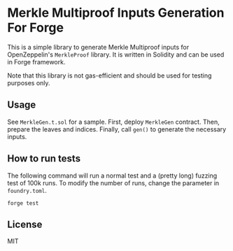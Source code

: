 # Merkle Multiproof Inputs Generation For Forge

This is a simple library to generate Merkle Multiproof inputs for OpenZeppelin's `MerkleProof` library. It is written in Solidity and can be used in Forge framework.

Note that this library is not gas-efficient and should be used for testing purposes only.

## Usage

See `MerkleGen.t.sol` for a sample. First, deploy `MerkleGen` contract. Then, prepare the leaves and indices. Finally, call `gen()` to generate the necessary inputs.

## How to run tests

The following command will run a normal test and a (pretty long) fuzzing test of 100k runs. To modify the number of runs, change the parameter in `foundry.toml`.

```
forge test
```

## License

MIT
```